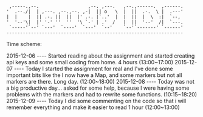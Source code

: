      ,-----.,--.                  ,--. ,---.   ,--.,------.  ,------.
    '  .--./|  | ,---. ,--.,--. ,-|  || o   \  |  ||  .-.  \ |  .---'
    |  |    |  || .-. ||  ||  |' .-. |`..'  |  |  ||  |  \  :|  `--, 
    '  '--'\|  |' '-' ''  ''  '\ `-' | .'  /   |  ||  '--'  /|  `---.
     `-----'`--' `---'  `----'  `---'  `--'    `--'`-------' `------'
    ----------------------------------------------------------------- 

Time scheme:

2015-12-06 ---- Started reading about the assignment and started creating api keys and some small coding from home. 4 hours (13:00~17:00)
2015-12-07 ---- Today I started the assignment for real and I've done some important bits like the I now have a Map, and some markers but not all markers are there. Long day. (12:00~18:00)
2015-12-08 ---- Today was not a big productive day... asked for some help, because I were having some problems with the markers and had to rewrite some functions. (10:15~18:20)
2015-12-09 ---- Today I did some commenting on the code so that i will remember everything and make it easier to read 1 hour (12:00~13:00)
